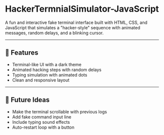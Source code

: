 # HackerTermnialSimulator-JavaScript
A fun and interactive fake terminal interface built with HTML, CSS, and JavaScript that simulates a "hacker-style" sequence with animated messages, random delays, and a blinking cursor.

---

## 🧠 Features

- Terminal-like UI with a dark theme
- Animated hacking steps with random delays
- Typing simulation with animated dots
- Clean and responsive layout

---

## 🌱 Future Ideas
- Make the terminal scrollable with previous logs
- Add fake command input line
- Include typing sound effects
- Auto-restart loop with a button
